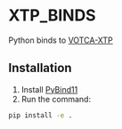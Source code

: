 # XTP_BINDS

Python binds to [VOTCA-XTP](https://github.com/votca/xtp)

## Installation
 1. Install [PyBind11](https://pybind11.readthedocs.io/en/latest/)
 2. Run the command:

```bash
pip install -e .
```
